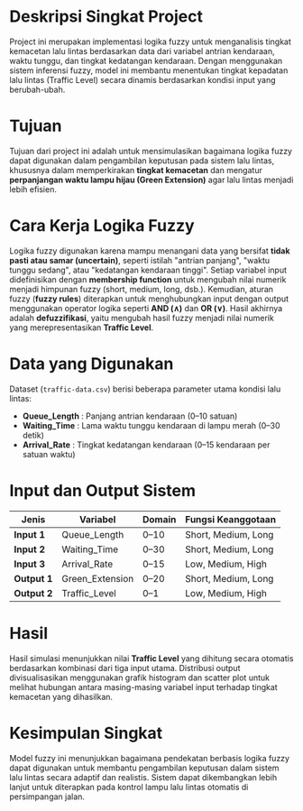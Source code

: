 # **Deskripsi Singkat Project**
Project ini merupakan implementasi logika fuzzy untuk menganalisis tingkat kemacetan lalu lintas berdasarkan data dari variabel antrian kendaraan, waktu tunggu, dan tingkat kedatangan kendaraan. Dengan menggunakan sistem inferensi fuzzy, model ini membantu menentukan tingkat kepadatan lalu lintas (Traffic Level) secara dinamis berdasarkan kondisi input yang berubah-ubah.

# **Tujuan**
Tujuan dari project ini adalah untuk mensimulasikan bagaimana logika fuzzy dapat digunakan dalam pengambilan keputusan pada sistem lalu lintas, khususnya dalam memperkirakan **tingkat kemacetan** dan mengatur **perpanjangan waktu lampu hijau (Green Extension)** agar lalu lintas menjadi lebih efisien.

# **Cara Kerja Logika Fuzzy**
Logika fuzzy digunakan karena mampu menangani data yang bersifat **tidak pasti atau samar (uncertain)**, seperti istilah "antrian panjang", "waktu tunggu sedang", atau "kedatangan kendaraan tinggi".
Setiap variabel input didefinisikan dengan **membership function** untuk mengubah nilai numerik menjadi himpunan fuzzy (short, medium, long, dsb.).
Kemudian, aturan fuzzy (**fuzzy rules**) diterapkan untuk menghubungkan input dengan output menggunakan operator logika seperti **AND (∧)** dan **OR (∨)**.
Hasil akhirnya adalah **defuzzifikasi**, yaitu mengubah hasil fuzzy menjadi nilai numerik yang merepresentasikan **Traffic Level**.

# **Data yang Digunakan**
Dataset (`traffic-data.csv`) berisi beberapa parameter utama kondisi lalu lintas:
* **Queue_Length** : Panjang antrian kendaraan (0–10 satuan)
* **Waiting_Time** : Lama waktu tunggu kendaraan di lampu merah (0–30 detik)
* **Arrival_Rate** : Tingkat kedatangan kendaraan (0–15 kendaraan per satuan waktu)

# **Input dan Output Sistem**
| Jenis        | Variabel        | Domain | Fungsi Keanggotaan  |
| ------------ | --------------- | ------ | ------------------- |
| **Input 1**  | Queue_Length    | 0–10   | Short, Medium, Long |
| **Input 2**  | Waiting_Time    | 0–30   | Short, Medium, Long |
| **Input 3**  | Arrival_Rate    | 0–15   | Low, Medium, High   |
| **Output 1** | Green_Extension | 0–20   | Short, Medium, Long |
| **Output 2** | Traffic_Level   | 0–1    | Low, Medium, High   |

# **Hasil**
Hasil simulasi menunjukkan nilai **Traffic Level** yang dihitung secara otomatis berdasarkan kombinasi dari tiga input utama. Distribusi output divisualisasikan menggunakan grafik histogram dan scatter plot untuk melihat hubungan antara masing-masing variabel input terhadap tingkat kemacetan yang dihasilkan.

# **Kesimpulan Singkat**
Model fuzzy ini menunjukkan bagaimana pendekatan berbasis logika fuzzy dapat digunakan untuk membantu pengambilan keputusan dalam sistem lalu lintas secara adaptif dan realistis. Sistem dapat dikembangkan lebih lanjut untuk diterapkan pada kontrol lampu lalu lintas otomatis di persimpangan jalan.
